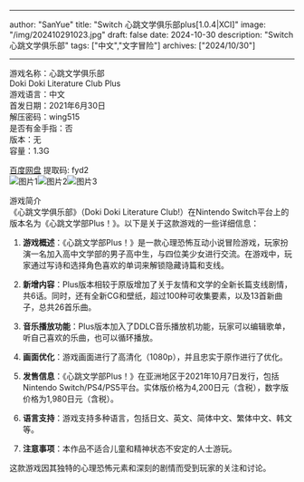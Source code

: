 
---
author: "SanYue"
title: "Switch 心跳文学俱乐部plus[1.0.4|XCI]"
image: "/img/202410291023.jpg"
draft: false
date: 2024-10-30
description: "Switch 心跳文学俱乐部"
tags: ["中文","文字冒险"]
archives: ["2024/10/30"]

---

游戏名称：心跳文学俱乐部   
Doki Doki Literature Club Plus    
游戏语言：中文  
首发日期：2021年6月30日  
解压密码：wing515  
是否有金手指：否  
版本：无   
容量：1.3G

[百度网盘](https://pan.baidu.com/s/1c30CoOinUKZRR2FKJOAX7g) 提取码: fyd2  
![图片1](/img/ca069aff.jpg)![图片2](/img/8001a5bfcfe.jpg)![图片3](/img/d1ca934898f.jpg)  

游戏简介  
《心跳文学俱乐部》（Doki Doki Literature Club!）在Nintendo Switch平台上的版本名为《心跳文学部Plus！》。以下是关于这款游戏的一些详细信息：

1. **游戏概述**：《心跳文学部Plus！》是一款心理恐怖互动小说冒险游戏，玩家扮演一名加入高中文学部的男子高中生，与四位美少女进行交流。在游戏中，玩家通过写诗和选择角色喜欢的单词来解锁隐藏诗篇和支线。

2. **新增内容**：Plus版本相较于原版增加了关于友情和文学的全新长篇支线剧情，共6话。同时，还有全新CG和壁纸，超过100种可收集要素，以及13首新曲子，总共26首乐曲。

3. **音乐播放功能**：Plus版本加入了DDLC音乐播放机功能，玩家可以编辑歌单，听自己喜欢的乐曲，也可以循环播放。

4. **画面优化**：游戏画面进行了高清化（1080p），并且忠实于原作进行了优化。

5. **发售信息**：《心跳文学部Plus！》在亚洲地区于2021年10月7日发行，包括Nintendo Switch/PS4/PS5平台。实体版价格为4,200日元（含税），数字版价格为1,980日元（含税）。

6. **语言支持**：游戏支持多种语言，包括日文、英文、简体中文、繁体中文、韩文等。

7. **注意事项**：本作品不适合儿童和精神状态不安定的人士游玩。

这款游戏因其独特的心理恐怖元素和深刻的剧情而受到玩家的关注和讨论。
